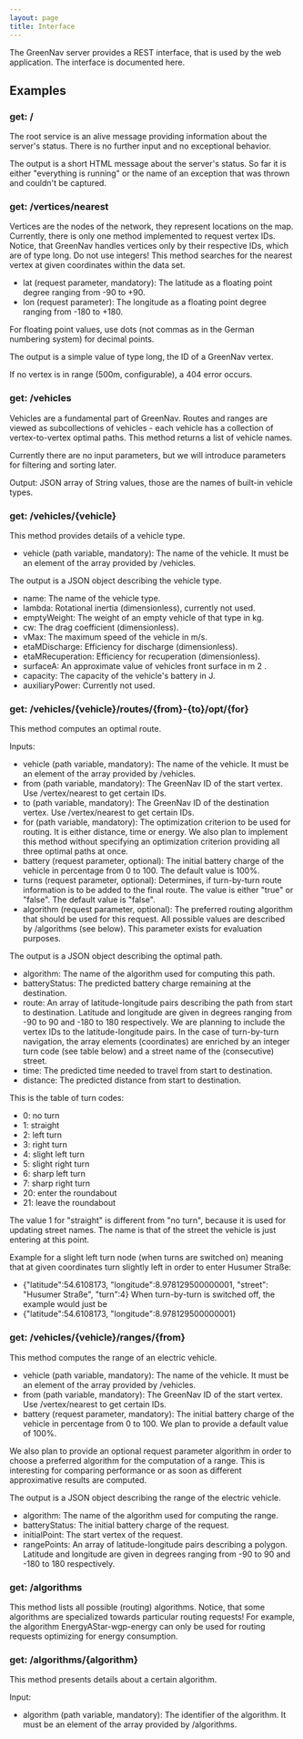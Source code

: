 ```yaml
---
layout: page
title: Interface
---
```


The GreenNav server provides a REST interface, that is used by the web application. The interface is documented here.

## Examples

### get: /

The root service is an alive message providing information about the server's status. There is no further input and no exceptional behavior.

The output is a short HTML message about the server's status. So far it is either "everything is running" or the name of an exception that was thrown and couldn't be captured.

### get: /vertices/nearest

Vertices are the nodes of the network, they represent locations on the map. Currently, there is only one method implemented to request vertex IDs. Notice, that GreenNav handles vertices only by their respective IDs, which are of type long. Do not use integers! This method searches for the nearest vertex at given coordinates within the data set.

- lat (request parameter, mandatory): The latitude as a floating point degree ranging from -90 to +90.
- lon (request parameter): The longitude as a floating point degree ranging from -180 to +180.

For floating point values, use dots (not commas as in the German numbering system) for decimal points.

The output is a simple value of type long, the ID of a GreenNav vertex.

If no vertex is in range (500m, configurable), a 404 error occurs.

### get: /vehicles

Vehicles are a fundamental part of GreenNav. Routes and ranges are viewed as subcollections of vehicles - each vehicle has a collection of vertex-to-vertex optimal paths. This method returns a list of vehicle names.

Currently there are no input parameters, but we will introduce parameters for filtering and sorting later.

Output: JSON array of String values, those are the names of built-in vehicle types.

### get: /vehicles/{vehicle}

This method provides details of a vehicle type.

- vehicle (path variable, mandatory): The name of the vehicle. It must be an element of the array provided by /vehicles.

The output is a JSON object describing the vehicle type.

- name: The name of the vehicle type.
- lambda: Rotational inertia (dimensionless), currently not used.
- emptyWeight: The weight of an empty vehicle of that type in kg.
- cw: The drag coefficient (dimensionless).
- vMax: The maximum speed of the vehicle in m/s.
- etaMDischarge: Efficiency for discharge (dimensionless).
- etaMRecuperation: Efficiency for recuperation (dimensionless).
- surfaceA: An approximate value of vehicles front surface in m 2 .
- capacity: The capacity of the vehicle's battery in J.
- auxiliaryPower: Currently not used.

### get: /vehicles/{vehicle}/routes/{from}-{to}/opt/{for}

This method computes an optimal route.

Inputs:

- vehicle (path variable, mandatory): The name of the vehicle. It must be an element of the array provided by /vehicles.
- from (path variable, mandatory): The GreenNav ID of the start vertex. Use /vertex/nearest to get certain IDs.
- to (path variable, mandatory): The GreenNav ID of the destination vertex. Use /vertex/nearest to get certain IDs.
- for (path variable, mandatory): The optimization criterion to be used for routing. It is either distance, time or energy. We also plan to implement this method without specifying an optimization criterion providing all three optimal paths at once.
- battery (request parameter, optional): The initial battery charge of the vehicle in percentage from 0 to 100\. The default value is 100%.
- turns (request parameter, optional): Determines, if turn-by-turn route information is to be added to the final route. The value is either "true" or "false". The default value is "false".
- algorithm (request parameter, optional): The preferred routing algorithm that should be used for this request. All possible values are described by /algorithms (see below). This parameter exists for evaluation purposes.

The output is a JSON object describing the optimal path.

- algorithm: The name of the algorithm used for computing this path.
- batteryStatus: The predicted battery charge remaining at the destination.
- route: An array of latitude-longitude pairs describing the path from start to destination. Latitude and longitude are given in degrees ranging from -90 to 90 and -180 to 180 respectively. We are planning to include the vertex IDs to the latitude-longitude pairs. In the case of turn-by-turn navigation, the array elements (coordinates) are enriched by an integer turn code (see table below) and a street name of the (consecutive) street.
- time: The predicted time needed to travel from start to destination.
- distance: The predicted distance from start to destination.

This is the table of turn codes:

- 0: no turn
- 1: straight
- 2: left turn
- 3: right turn
- 4: slight left turn
- 5: slight right turn
- 6: sharp left turn
- 7: sharp right turn
- 20: enter the roundabout
- 21: leave the roundabout

The value 1 for "straight" is different from "no turn", because it is used for updating street names. The name is that of the street the vehicle is just entering at this point.

Example for a slight left turn node (when turns are switched on) meaning that at given coordinates turn slightly left in order to enter Husumer Straße:

- {"latitude":54.6108173, "longitude":8.978129500000001, "street": "Husumer Straße", "turn":4} When turn-by-turn is switched off, the example would just be
- {"latitude":54.6108173, "longitude":8.978129500000001}

### get: /vehicles/{vehicle}/ranges/{from}

This method computes the range of an electric vehicle.

- vehicle (path variable, mandatory): The name of the vehicle. It must be an element of the array provided by /vehicles.
- from (path variable, mandatory): The GreenNav ID of the start vertex. Use /vertex/nearest to get certain IDs.
- battery (request parameter, mandatory): The initial battery charge of the vehicle in percentage from 0 to 100\. We plan to provide a default value of 100%.

We also plan to provide an optional request parameter algorithm in order to choose a preferred algorithm for the computation of a range. This is interesting for comparing performance or as soon as different approximative results are computed.

The output is a JSON object describing the range of the electric vehicle.

- algorithm: The name of the algorithm used for computing the range.
- batteryStatus: The initial battery charge of the request.
- initialPoint: The start vertex of the request.
- rangePoints: An array of latitude-longitude pairs describing a polygon. Latitude and longitude are given in degrees ranging from -90 to 90 and -180 to 180 respectively.

### get: /algorithms

This method lists all possible (routing) algorithms. Notice, that some algorithms are specialized towards particular routing requests! For example, the algorithm EnergyAStar-wgp-energy can only be used for routing requests optimizing for energy consumption.

### get: /algorithms/{algorithm}

This method presents details about a certain algorithm.

Input:

- algorithm (path variable, mandatory): The identifier of the algorithm. It must be an element of the array provided by /algorithms.
